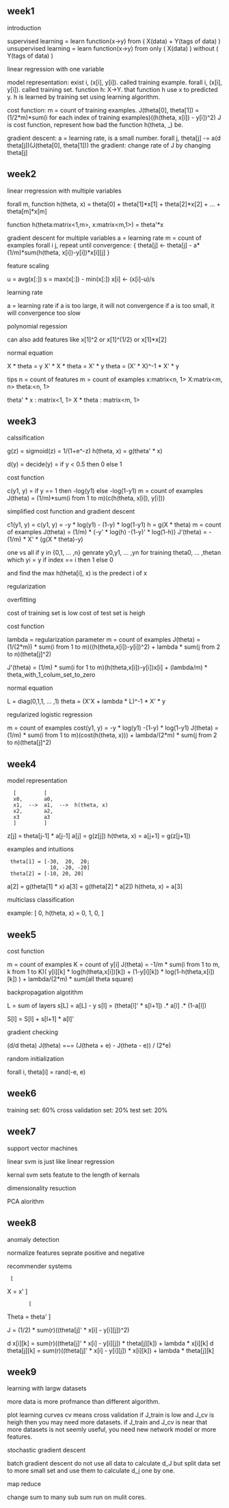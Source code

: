 week1
---

introduction

supervised learning = learn function(x->y) from ( X(data) + Y(tags of data) )
unsupervised learning = learn function(x->y) from only ( X(data) ) without ( Y(tags of data) )


linear regression with one variable

model representation:
 exist i, (x[i], y[i]). called training example.
 forall i, (x[i], y[i]). called training set.
 function h: X->Y. that function h use x to predicted y. h is learned by training set using learning algorithm.
 
cost function:
 m = count of training examples.
 J(theta[0], theta[1]) = (1/2\*m)\*sum(i for each index of training examples)((h(theta, x[i]) - y[i])^2)
 J is cost function, represent how bad the function h(theta, _) be.
 
 gradient descent:
  a = learning rate, is a small number.
  forall j, theta[j] -= a(d theta[j])(J(theta[0], theta[1]))
   the gradient: change rate of J by changing theta[j]


week2
---

linear rregression with multiple variables

 forall m,
 function h(theta, x) = theta[0] + theta[1]\*x[1] + theta[2]\*x[2] + ... + theta[m]\*x[m]

 function h(theta:matrix<1,m>, x:matrix<m,1>) = theta'\*x
 
gradient descent for multiple variables
 a = learning rate
 m = count of examples
 forall i j,
 repeat until convergence: {
  theta[j] <- theta[j] - a\*(1/m)\*sum(h(theta, x[i])-y[i])\*x[i][j]
 }
 
feature scaling

 u = avg(x[:])
 s = max(x[:]) - min(x[:])
 x[i] <- (x[i]-u)/s

learning rate

 a = learning rate
 if a is too large, it will not convergence
 if a is too small, it will convergence too slow
 
 polynomial regession
 
  can also add features like x[1]^2 or x[1]^(1/2) or x[1]*x[2]
  
  
normal equation

 X \* theta = y
 X' \* X \* theta = X' \* y
 theta = (X' \* X)^-1 \* X' \* y
 

tips
 n = count of features
 m = count of examples
 x:matrix<n, 1>
 X:matrix<m, n>
 theta:<n, 1>
 
 theta' \* x : matrix<1, 1>
 X \* theta : matrix<m, 1>



week3
---

calssification

 g(z) = sigmoid(z) = 1/(1+e^-z)
 h(theta, x) = g(theta' \* x)
 
 d(y) = decide(y) = if y < 0.5 then 0 else 1
 
 
cost function

 c(y1, y) = if y == 1 then -log(y1) else -log(1-y1)
 m = count of examples
 J(theta) = (1/m)\*sum(i from 1 to m)(c(h(theta, x[i]), y[i]))


simplified cost function and gradient descent

 c1(y1, y) = c(y1, y) = -y \* log(y1) - (1-y) \* log(1-y1) 
 h = g(X \* theta)
 m = count of examples
 J(theta) = (1/m) \* (-y' \* log(h) -(1-y)' \* log(1-h))
 J'(theta) = -(1/m) \* X' \* (g(X \* theta)-y)
 
 
one vs all
 if y in {0,1, ... ,n}
 genrate y0,y1, ... ,yn for training theta0, ... ,thetan
 which yi = y if index == i then 1 else 0 

and find the max h(theta[i], x) is the predect i of x


regularization

overfitting

 cost of training set is low
 cost of test set is heigh
 
 
cost function

 lambda = regularization parameter
 m = count of examples
 J(theta) = (1/(2\*m)) \* sum(i from 1 to m)((h(theta,x[i])-y[i])^2) + lambda \* sum(j from 2 to n)(theta[j]^2)
 
 J'(theta) = (1/m) \* sum(i for 1 to m)(h(theta,x[i])-y[i])x[i] + (lambda/m) \* theta_with_1_colum_set_to_zero
 
 
normal equation

 L = diag(0,1,1, ... ,1)
 theta = (X'X + lambda \* L)^-1 \* X' \* y
 

regularized logistic regression

 m = count of examples
 cost(y1, y) = -y \* log(y1) -(1-y) \* log(1-y1)
 J(theta) = (1/m) \* sum(i from 1 to m)(cost(h(theta, x))) + lambda/(2\*m) \* sum(j from 2 to n)(theta[j]^2)
 
 
 week4
 ---
 
 model representation

```
  [         [
  x0,       a0,
  x1,  -->  a1,  -->  h(theta, x)
  x2,       a2,
  x3        a3
  ]         ]
```

 z[j] = theta[j-1] \* a[j-1]
 a[j] = g(z[j])
 h(theta, x) = a[j+1] = g(z[j+1])
 
 
examples and intuitions

```
 theta[1] = [-30,  20,  20;
              10, -20, -20]
 theta[2] = [-10, 20, 20]
```

 a[2] = g(theta[1] \* x)
 a[3] = g(theta[2] \* a[2])
 h(theta, x) = a[3]


multiclass classification

 example:
               [
               0,
 h(theta, x) = 0,
               1,
               0,
               ]

week5
---


cost function

 m = count of examples
 K = count of y[i]
 J(theta) = -1/m \* sum(i from 1 to m, k from 1 to K)(
  y[i][k] \* log(h(theta,x[i])[k]) +
  (1-y[i][k]) \* log(1-h(theta,x[i])[k])
 ) + lambda/(2\*m) \* sum(all theta square)


backpropagation algotithm

 L = sum of layers
 s[L] = a[L] - y
 s[l] = (theta[l]' \* s[l+1]) .\* a[l] .\* (1-a[l])
 
 S[l] = S[l] + s[l+1] \* a[l]'

gradient checking

 (d/d theta) J(theta) =~= (J(theta + e) - J(theta - e)) / (2\*e)
 
 
random initialization

 forall i, theta[i] = rand(-e, e)
 
 
week6
---

 training set: 60%
 cross validation set: 20%
 test set: 20%


week7
---

support vector machines

 linear svm is just like linear regression
 
 kernal svm sets featute to the length of kernals
 

dimensionality resuction

 PCA alorithm


week8
---

anomaly detection

 normalize features
 seprate positive and negative


recommender systems

     [
 X = x'
     ]
     
     
           [
 Theta = theta'
           ]

 J = (1/2) \* sum(r)((theta[j]' \* x[i] - y[i][j])^2)
 
 d x[i][k] = sum(r)((theta[j]' \* x[i] - y[i][j]) \* theta[j][k]) + lambda \* x[i][k]
 d theta[j][k] = sum(r)((theta[j]' \* x[i] - y[i][j]) \* x[i][k]) + lambda \* theta[j][k]
 
 
week9
---

learning with largw datasets

 more data is more profmance than different algorithm.
 
 plot learning curves
 cv means cross validation
 if J_train is low and J_cv is heigh then you may need more datasets.
 if J_train and J_cv is near that more datasets is not seemly useful, you need new network model or more features.
 
stochastic gradient descent

 batch gradient descent
 do not use all data to calculate d_J but split data set to more small set and use them to calculate d_j one by one.
 
map reduce

 change sum to many sub sum run on mulit cores.
 
 
 
